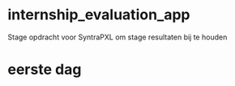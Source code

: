 # internship_evaluation_app
Stage opdracht voor SyntraPXL om stage resultaten bij te houden

# eerste dag